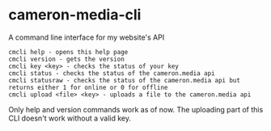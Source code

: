 # cameron-media-cli
A command line interface for my website's API

```
cmcli help - opens this help page
cmcli version - gets the version
cmcli key <key> - checks the status of your key
cmcli status - checks the status of the cameron.media api
cmcli statusraw - checks the status of the cameron.media api but returns either 1 for online or 0 for offline
cmcli upload <file> <key> - uploads a file to the cameron.media api
```

Only help and version commands work as of now.
The uploading part of this CLI doesn't work without a valid key.
